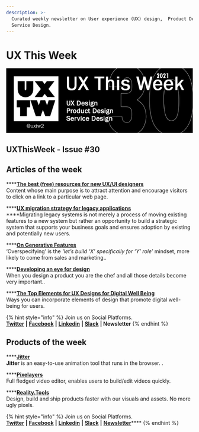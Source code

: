 ```yaml
---
description: >-
  Curated weekly newsletter on User experience (UX) design,  Product Design and
  Service Design.
---
```


# UX This Week

![UXThisWeek newsletter, issue \#30, 2021](.gitbook/assets/uxtw-banner-2021-30.jpg)

## UXThisWeek - Issue \#30

## Articles of the week

\*\*\*\*[**The best \(free\) resources for new UX/UI designers**](https://uxdesign.cc/the-best-free-resources-for-new-ux-ui-designers-39d73ce18bfb/?ref=uxthisweek)  
Content whose main purpose is to attract attention and encourage visitors to click on a link to a particular web page.

\*\*\*\*[**UX migration strategy for legacy applications**](https://uxdesign.cc/ux-migration-strategy-for-legacy-applications-c8bb01345404/?ref=uxthisweek)  
****Migrating legacy systems is not merely a process of moving existing features to a new system but rather an opportunity to build a strategic system that supports your business goals and ensures adoption by existing and potentially new users.

\*\*\*\*[**On Generative Features**](https://stephenanderson.medium.com/on-generative-features-23e3ee5e3683/?ref=uxthisweek)  
 ‘Overspecifying’ is the _‘let’s build ‘X’ specifically for ‘Y’ role’_ mindset, more likely to come from sales and marketing..

\*\*\*\*[**Developing an eye for design**](https://uxdesign.cc/developing-an-eye-for-design-9a276fbcd3e0/?ref=uxthisweek)  
When you design a product you are the chef and all those details become very important..

\*\*\*\*[**The Top Elements for UX Designs for Digital Well Being**](https://uxplanet.org/the-top-elements-for-ux-designs-for-digital-well-being-15547466d7d8?ref=uxthisweek)  
Ways you can incorporate elements of design that promote digital well-being for users.

{% hint style="info" %}
Join us on Social Platforms.   
[**Twitter**](https://twitter.com/uxtw2) **\|** [**Facebook**](https://www.facebook.com/webusabilityandux) **\|** [**Linkedin**](https://www.linkedin.com/groups/1875717/) **\|** [**Slack**](https://join.slack.com/t/uxthisweek/shared_invite/zt-szpdweo1-d78hso8FppFcI68Xue_9Yw) **\| Newsletter**
{% endhint %}

## Products of the week

\*\*\*\*[**Jitter**](https://jitter.video/?ref=uxthisweek)  
**Jitter** is an easy-to-use animation tool that runs in the browser. .

\*\*\*\*[**Pixelayers** ](https://pixelayers.com/?ref=uxthisweek)  
Full fledged video editor, enables users to build/edit videos quickly.

\*\*\*\*[**Reality.Tools**](https://www.reality.tools/?ref=uxthisweek)  
Design, build and ship products faster with our visuals and assets. No more ugly pixels.

{% hint style="info" %}
Join us on Social Platforms.  
[**Twitter**](https://twitter.com/uxtw2) **\|** [**Facebook**](https://www.facebook.com/webusabilityandux) **\|** [**Linkedin**](https://www.linkedin.com/groups/1875717/) **\|** [**Slack**](https://join.slack.com/t/uxthisweek/shared_invite/zt-szpdweo1-d78hso8FppFcI68Xue_9Yw) **\|** [**Newsletter**](https://gmail.us17.list-manage.com/subscribe?u=1b23fd286b43ac36e4acba123&id=0009036f95)\*\*\*\*
{% endhint %}



